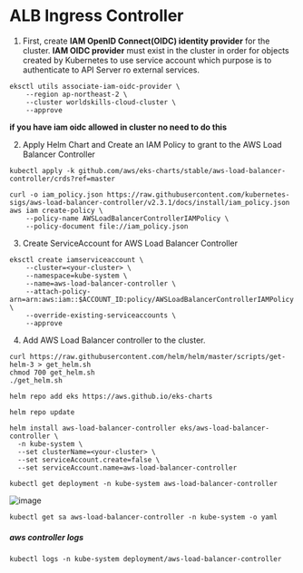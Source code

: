 # ALB Ingress Controller
1. First, create **IAM OpenID Connect(OIDC) identity provider** for the cluster. **IAM OIDC provider** must exist in the cluster in order for objects created by Kubernetes to use service account which purpose is to authenticate to API Server ro external services.
```
eksctl utils associate-iam-oidc-provider \
    --region ap-northeast-2 \
    --cluster worldskills-cloud-cluster \
    --approve
```
**if you have iam oidc allowed in cluster no need to do this**

2. Apply Helm Chart and Create an IAM Policy to grant to the AWS Load Balancer Controller
```
kubectl apply -k github.com/aws/eks-charts/stable/aws-load-balancer-controller/crds?ref=master
```
```
curl -o iam_policy.json https://raw.githubusercontent.com/kubernetes-sigs/aws-load-balancer-controller/v2.3.1/docs/install/iam_policy.json
aws iam create-policy \
    --policy-name AWSLoadBalancerControllerIAMPolicy \
    --policy-document file://iam_policy.json
```
3. Create ServiceAccount for AWS Load Balancer Controller
```
eksctl create iamserviceaccount \
    --cluster=<your-cluster> \
    --namespace=kube-system \
    --name=aws-load-balancer-controller \
    --attach-policy-arn=arn:aws:iam::$ACCOUNT_ID:policy/AWSLoadBalancerControllerIAMPolicy \
    --override-existing-serviceaccounts \
    --approve
```
4. Add AWS Load Balancer controller to the cluster.
```
curl https://raw.githubusercontent.com/helm/helm/master/scripts/get-helm-3 > get_helm.sh
chmod 700 get_helm.sh
./get_helm.sh
```
```
helm repo add eks https://aws.github.io/eks-charts
```
```
helm repo update
```
```
helm install aws-load-balancer-controller eks/aws-load-balancer-controller \
  -n kube-system \
  --set clusterName=<your-cluster> \
  --set serviceAccount.create=false \
  --set serviceAccount.name=aws-load-balancer-controller 
```
```
kubectl get deployment -n kube-system aws-load-balancer-controller
```
![image](https://user-images.githubusercontent.com/86287920/204777930-cde4c866-dd6c-4490-b9a9-608fc10629e7.png)
```
kubectl get sa aws-load-balancer-controller -n kube-system -o yaml
```
##### aws controller logs
```
kubectl logs -n kube-system deployment/aws-load-balancer-controller
```
